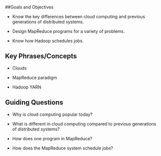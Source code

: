 ##Goals and Objectives

- Know the key differences between cloud computing and previous generations of distributed systems.

- Design MapReduce programs for a variety of problems.

- Know how Hadoop schedules jobs.

## Key Phrases/Concepts

- Clouds

- MapReduce paradigm

- Hadoop YARN

## Guiding Questions

- Why is cloud computing popular today?

- What is different in cloud computing compared to previous generations of distributed systems?

- How does one program in MapReduce?

- How does the MapReduce system schedule jobs?